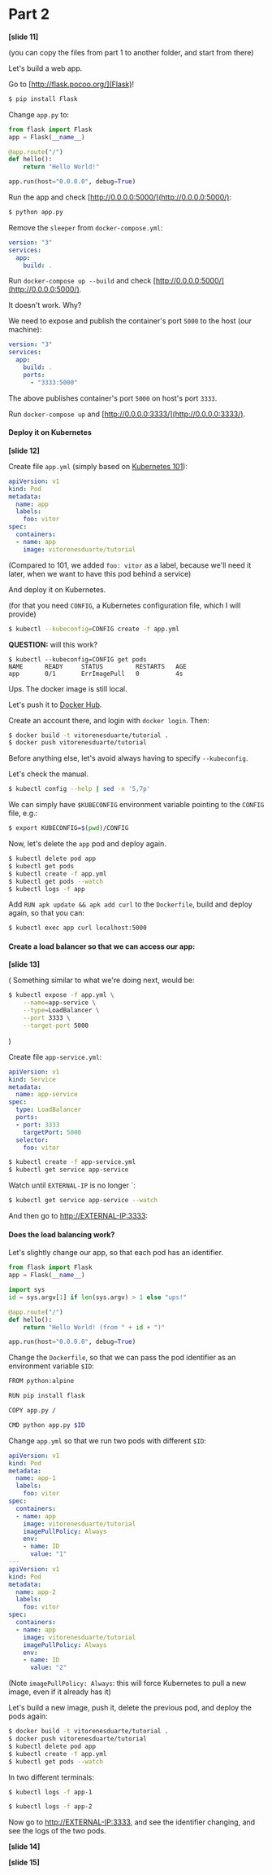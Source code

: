 # Part 2

__[slide 11]__

(you can copy the files from part 1 to another folder, and start from there)

Let's build a web app.

Go to [http://flask.pocoo.org/](Flask)!

```bash
$ pip install Flask
```

Change `app.py` to:
```python
from flask import Flask
app = Flask(__name__)

@app.route("/")
def hello():
    return "Hello World!"

app.run(host="0.0.0.0", debug=True)
```

Run the app and check [http://0.0.0.0:5000/](http://0.0.0.0:5000/):
```bash
$ python app.py
```

Remove the `sleeper` from `docker-compose.yml`:
```yml
version: "3"
services:
  app:
    build: .
```

Run `docker-compose up --build` and check [http://0.0.0.0:5000/](http://0.0.0.0:5000/).

It doesn't work. Why?

We need to expose and publish the container's port `5000` to the host (our machine):

```yml
version: "3"
services:
  app:
    build: .
    ports:
      - "3333:5000"
```

The above publishes container's port `5000` on host's port `3333`.

Run `docker-compose up` and [http://0.0.0.0:3333/](http://0.0.0.0:3333/).


#### Deploy it on Kubernetes

__[slide 12]__

Create file `app.yml` (simply based on [Kubernetes 101](https://kubernetes.io/docs/user-guide/walkthrough/)):
```yml
apiVersion: v1
kind: Pod
metadata:
  name: app
  labels:
    foo: vitor
spec:
  containers:
  - name: app
    image: vitorenesduarte/tutorial
```

(Compared to 101, we added `foo: vitor` as a label,
because we'll need it later, when we want to have this pod behind a service)

And deploy it on Kubernetes.

(for that you need `CONFIG`, a Kubernetes configuration file, which I will provide)

```bash
$ kubectl --kubeconfig=CONFIG create -f app.yml
```

__QUESTION:__ will this work?

```
$ kubectl --kubeconfig=CONFIG get pods
NAME      READY     STATUS         RESTARTS   AGE
app       0/1       ErrImagePull   0          4s
```

Ups. The docker image is still local.

Let's push it to [Docker Hub](https://hub.docker.com/).

Create an account there, and login with `docker login`. Then:

```bash
$ docker build -t vitorenesduarte/tutorial .
$ docker push vitorenesduarte/tutorial
```

Before anything else, let's avoid always having to specify `--kubeconfig`.

Let's check the manual.

```bash
$ kubectl config --help | sed -n '5,7p'
```

We can simply have `$KUBECONFIG` environment variable
pointing to the `CONFIG` file, e.g.:
```bash
$ export KUBECONFIG=$(pwd)/CONFIG
```

Now, let's delete the `app` pod and deploy again.

```bash
$ kubectl delete pod app
$ kubectl get pods
$ kubectl create -f app.yml
$ kubectl get pods --watch
$ kubectl logs -f app
```

Add `RUN apk update && apk add curl` to the `Dockerfile`,
build and deploy again, so that you can:
```bash
$ kubectl exec app curl localhost:5000
```

#### Create a load balancer so that we can access our app:

__[slide 13]__

(
Something similar to what we're doing next, would be:
```bash
$ kubectl expose -f app.yml \
    --name=app-service \
    --type=LoadBalancer \
    --port 3333 \
    --target-port 5000
```
)

Create file `app-service.yml`:
```yml
apiVersion: v1
kind: Service
metadata:
  name: app-service
spec:
  type: LoadBalancer
  ports:
  - port: 3333
    targetPort: 5000
  selector:
    foo: vitor
```

```bash
$ kubectl create -f app-service.yml
$ kubectl get service app-service
```

Watch until `EXTERNAL-IP` is no longer `<pending>:
```bash
$ kubectl get service app-service --watch
```

And then go to [http://EXTERNAL-IP:3333](http://EXTERNAL-IP:3333):

#### Does the load balancing work?

Let's slightly change our app, so that each pod has an identifier.

```python
from flask import Flask
app = Flask(__name__)

import sys
id = sys.argv[1] if len(sys.argv) > 1 else "ups!"

@app.route("/")
def hello():
    return "Hello World! (from " + id + ")"

app.run(host="0.0.0.0", debug=True)
```

Change the `Dockerfile`, so that we can pass the pod identifier
as an environment variable `$ID`:
```bash
FROM python:alpine

RUN pip install flask

COPY app.py /

CMD python app.py $ID
```

Change `app.yml` so that we run two pods with different `$ID`:
```yml
apiVersion: v1
kind: Pod
metadata:
  name: app-1
  labels:
    foo: vitor
spec:
  containers:
  - name: app
    image: vitorenesduarte/tutorial
    imagePullPolicy: Always
    env:
    - name: ID
      value: "1"
---
apiVersion: v1
kind: Pod
metadata:
  name: app-2
  labels:
    foo: vitor
spec:
  containers:
  - name: app
    image: vitorenesduarte/tutorial
    imagePullPolicy: Always
    env:
    - name: ID
      value: "2"
```

(Note `imagePullPolicy: Always`: this will force Kubernetes to pull a new image,
even if it already has it)

Let's build a new image, push it, delete the previous pod, and deploy the pods again:
```bash
$ docker build -t vitorenesduarte/tutorial .
$ docker push vitorenesduarte/tutorial
$ kubectl delete pod app
$ kubectl create -f app.yml
$ kubectl get pods --watch
```

In two different terminals:
```bash
$ kubectl logs -f app-1
```

```bash
$ kubectl logs -f app-2
```

Now go to [http://EXTERNAL-IP:3333](http://EXTERNAL-IP:3333), and see the identifier changing,
and see the logs of the two pods.

__[slide 14]__

__[slide 15]__
